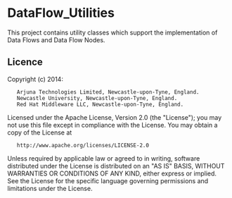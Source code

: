 DataFlow_Utilities
==================

This project contains utility classes which support the implementation of Data Flows and Data Flow Nodes.

Licence
-------

Copyright (c) 2014:
```
   Arjuna Technologies Limited, Newcastle-upon-Tyne, England.
   Newcastle University, Newcastle-upon-Tyne, England.
   Red Hat Middleware LLC, Newcastle-upon-Tyne, England.
```
   Licensed under the Apache License, Version 2.0 (the "License");
   you may not use this file except in compliance with the License.
   You may obtain a copy of the License at

       http://www.apache.org/licenses/LICENSE-2.0

   Unless required by applicable law or agreed to in writing, software
   distributed under the License is distributed on an "AS IS" BASIS,
   WITHOUT WARRANTIES OR CONDITIONS OF ANY KIND, either express or implied.
   See the License for the specific language governing permissions and
   limitations under the License.
